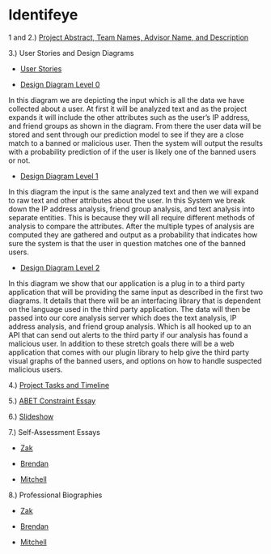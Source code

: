 # Identifeye 

1 and 2.) [Project Abstract, Team Names, Advisor Name, and Description](https://github.com/Identifeye/senior-design-assignments/blob/master/Project-Description.md) 

3.) User Stories and Design Diagrams 

* [User Stories](https://github.com/Identifeye/senior-design-assignments/blob/master/User_Stories.md)

* [Design Diagram Level 0](https://github.com/Identifeye/senior-design-assignments/blob/master/Design%20Diagrams/design_diagram_level_0.PNG)

In this diagram we are depicting the input which is all the data we have collected about a user. At first it will be analyzed text 
and as the project expands it will include the other attributes such as the user’s IP address, and friend groups as shown in the diagram. From there 
the user data will be stored and sent through our prediction model to see if they are a close match to a banned or malicious user.
Then the system will output the results with a probability prediction of if the user is likely one of the banned users or not.

* [Design Diagram Level 1](https://github.com/Identifeye/senior-design-assignments/blob/master/Design%20Diagrams/Design_Diagram_Level_1.pdf)

In this diagram the input is the same analyzed text and then we will expand to raw text and other attributes about the user. In this System 
we break down the IP address analysis, friend group analysis, and text analysis into separate entities. This is because they will all require 
different methods of analysis to compare the attributes. After the multiple types of analysis are computed they are gathered and output as a probability 
that indicates how sure the system is that the user in question matches one of the banned users. 


* [Design Diagram Level 2](https://github.com/Identifeye/senior-design-assignments/blob/master/Design%20Diagrams/design%20diagram%20level%202.pdf)

 In this diagram we show that our application is a plug in to a third party application that will be providing the same input as described in 
the first two diagrams. It details that there will be an interfacing library that is dependent on the language used in the 
third party application. The data will then be passed into our core analysis server which does the text analysis, IP address analysis, and friend 
group analysis. Which is all hooked up to an API that can send out alerts to the third party if our analysis has found a malicious user. 
In addition to these stretch goals there will be a web application that comes with our plugin library to help give the third party 
visual graphs of the banned users, and options on how to handle suspected malicious users. 

4.) [Project Tasks and Timeline](https://github.com/Identifeye/senior-design-assignments/blob/master/Milestones_Timeline_Effort_Matrix.md)

5.) [ABET Constraint Essay](https://github.com/Identifeye/senior-design-assignments/blob/master/ABET_Constraint_Essay)

6.) [Slideshow](https://github.com/Identifeye/senior-design-assignments/blob/master/Senior%20Design%20Presentation.pdf)

7.) Self-Assessment Essays 

* [Zak](https://github.com/Identifeye/senior-design-assignments/blob/master/Assignment%203/fahey.md)

* [Brendan](https://github.com/Identifeye/senior-design-assignments/blob/master/Assignment%203/FisherAssignment3.pdf)

* [Mitchell](https://github.com/Identifeye/senior-design-assignments/blob/master/Assignment%203/haas_assignment_3.md)

8.) Professional Biographies

* [Zak](https://github.com/Identifeye/senior-design-assignments/blob/master/Biographies/fahey.md)

* [Brendan](https://github.com/Identifeye/senior-design-assignments/blob/master/Biographies/BrendanFisherProfBio.md)

* [Mitchell](https://github.com/Identifeye/senior-design-assignments/blob/master/Biographies/mitchell_haas_bio.md)
